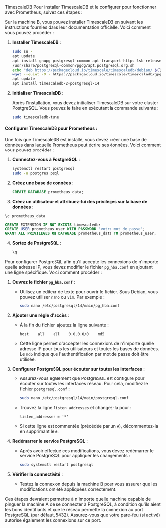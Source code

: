 TimescaleDB
Pour installer TimescaleDB et le configurer pour fonctionner avec Prometheus, suivez ces étapes :

Sur la machine B, vous pouvez installer TimescaleDB en suivant les instructions fournies dans leur documentation officielle. Voici comment vous pouvez procéder :

1. **Installer TimescaleDB** :

   ```bash
   sudo su - 
   apt update
   apt install gnupg postgresql-common apt-transport-https lsb-release wget
   /usr/share/postgresql-common/pgdg/apt.postgresql.org.sh
   echo "deb https://packagecloud.io/timescale/timescaledb/debian/ $(lsb_release -c -s) main" | sudo tee /etc/apt/sources.list.d/timescaledb.list
   wget --quiet -O - https://packagecloud.io/timescale/timescaledb/gpgkey | sudo apt-key add -
   apt update
   apt install timescaledb-2-postgresql-14
   ```

2. **Initialiser TimescaleDB** :

   Après l'installation, vous devez initialiser TimescaleDB sur votre cluster PostgreSQL. Vous pouvez le faire en exécutant la commande suivante :

   ```bash
   sudo timescaledb-tune
   ```

#### Configurer TimescaleDB pour Prometheus :

Une fois que TimescaleDB est installé, vous devez créer une base de données dans laquelle Prometheus peut écrire ses données. Voici comment vous pouvez procéder :

1. **Connectez-vous à PostgreSQL** :

   ```bash
   systemctl restart postgresql
   sudo -u postgres psql
   ```

2. **Créez une base de données** :

   ```sql
   CREATE DATABASE prometheus_data;
   ```

3. **Créez un utilisateur et attribuez-lui des privilèges sur la base de données** :

  ```psql
  \c prometheus_data
  ```

   ```sql
   CREATE EXTENSION IF NOT EXISTS timescaledb;
   CREATE USER prometheus_user WITH PASSWORD 'votre_mot_de_passe';
   GRANT ALL PRIVILEGES ON DATABASE prometheus_data TO prometheus_user;
   ```

4. **Sortez de PostgreSQL** :

   ```sql
   \q
   ```

Pour configurer PostgreSQL afin qu'il accepte les connexions de n'importe quelle adresse IP, vous devez modifier le fichier `pg_hba.conf` en ajoutant une ligne spécifique. Voici comment procéder :

1. **Ouvrez le fichier `pg_hba.conf`** :
   - Utilisez un éditeur de texte pour ouvrir le fichier. Sous Debian, vous pouvez utiliser `nano` ou `vim`. Par exemple :
     ```bash
     sudo nano /etc/postgresql/14/main/pg_hba.conf
     ```

2. **Ajouter une règle d'accès** :
   - À la fin du fichier, ajoutez la ligne suivante :
     ```
     host    all    all    0.0.0.0/0    md5
     ```
   - Cette ligne permet d'accepter les connexions de n'importe quelle adresse IP pour tous les utilisateurs et toutes les bases de données. Le `md5` indique que l'authentification par mot de passe doit être utilisée.

3. **Configurer PostgreSQL pour écouter sur toutes les interfaces** :
   - Assurez-vous également que PostgreSQL est configuré pour écouter sur toutes les interfaces réseau. Pour cela, modifiez le fichier `postgresql.conf` :
     ```bash
     sudo nano /etc/postgresql/14/main/postgresql.conf
     ```
   - Trouvez la ligne `listen_addresses` et changez-la pour :
     ```
     listen_addresses = '*'
     ```
   - Si cette ligne est commentée (précédée par un `#`), décommentez-la en supprimant le `#`.

4. **Redémarrer le service PostgreSQL** :
   - Après avoir effectué ces modifications, vous devez redémarrer le service PostgreSQL pour appliquer les changements :
     ```bash
     sudo systemctl restart postgresql
     ```

5. **Vérifier la connectivité** :
   - Testez la connexion depuis la machine B pour vous assurer que les modifications ont été appliquées correctement.

Ces étapes devraient permettre à n'importe quelle machine capable de pinguer la machine A de se connecter à PostgreSQL, à condition qu'ils aient les bons identifiants et que le réseau permette la connexion au port PostgreSQL (par défaut, 5432). Assurez-vous que votre pare-feu (si activé) autorise également les connexions sur ce port.